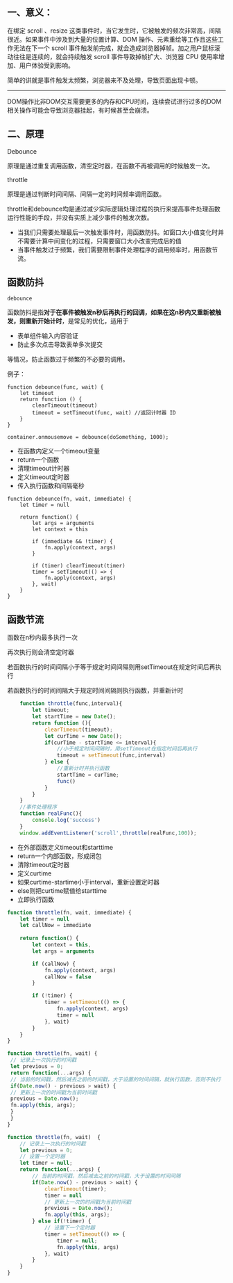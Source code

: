 ## 一、意义：

在绑定 scroll 、resize 这类事件时，当它发生时，它被触发的频次非常高，间隔很近。如果事件中涉及到大量的位置计算、DOM 操作、元素重绘等工作且这些工作无法在下一个 scroll 事件触发前完成，就会造成浏览器掉帧。加之用户鼠标滚动往往是连续的，就会持续触发 scroll 事件导致掉帧扩大、浏览器 CPU 使用率增加、用户体验受到影响。

简单的讲就是事件触发太频繁，浏览器来不及处理，导致页面出现卡顿。

---------------------
DOM操作比非DOM交互需要更多的内存和CPU时间，连续尝试进行过多的DOM相关操作可能会导致浏览器挂起，有时候甚至会崩溃。 



## 二、原理

Debounce

原理是通过重复调用函数，清空定时器，在函数不再被调用的时候触发一次。

throttle

原理是通过判断时间间隔、间隔一定的时间频率调用函数。

 throttle和debounce均是通过减少实际逻辑处理过程的执行来提高事件处理函数运行性能的手段，并没有实质上减少事件的触发次数。



- 当我们只需要处理最后一次触发事件时，用函数防抖。如窗口大小值变化时并不需要计算中间变化的过程，只需要窗口大小改变完成后的值
- 当事件触发过于频繁，我们需要限制事件处理程序的调用频率时，用函数节流。



## 函数防抖

`debounce`

函数防抖是指**对于在事件被触发n秒后再执行的回调，如果在这n秒内又重新被触发，则重新开始计时**，是常见的优化，适用于

- 表单组件输入内容验证
- 防止多次点击导致表单多次提交

等情况，防止函数过于频繁的不必要的调用。



例子：

```
function debounce(func, wait) {
    let timeout
    return function () {
        clearTimeout(timeout)
        timeout = setTimeout(func, wait) //返回计时器 ID
    }
}
```

```
container.onmousemove = debounce(doSomething, 1000);
```



- 在函数内定义一个timeout变量
- return一个函数
- 清理timeout计时器
- 定义timeout定时器
- 传入执行函数和间隔毫秒



```
function debounce(fn, wait, immediate) {
    let timer = null

    return function() {
        let args = arguments
        let context = this

        if (immediate && !timer) {
            fn.apply(context, args)
        }

        if (timer) clearTimeout(timer)
        timer = setTimeout(() => {
            fn.apply(context, args)
        }, wait)
    }
}

```



## 函数节流

函数在n秒内最多执行一次

再次执行则会清空定时器

若函数执行的时间间隔小于等于规定时间间隔则用setTimeout在规定时间后再执行

若函数执行的时间间隔大于规定时间间隔则执行函数，并重新计时



```js
    function throttle(func,interval){
        let timeout;
        let startTime = new Date();
        return function (){
            clearTimeout(timeout);
            let curTime = new Date();
            if(curTime - startTime <= interval){
                //小于规定时间间隔时，用setTimeout在指定时间后再执行
                timeout = setTimeout(func,interval)
            } else {
                //重新计时并执行函数
                startTime = curTime;
                func()
            }
        }
    }
    //事件处理程序
    function realFunc(){
        console.log('success')
    }
    window.addEventListener('scroll',throttle(realFunc,100));
```



- 在外部函数定义timeout和starttime
- return一个内部函数，形成闭包
- 清除timeout定时器
- 定义curtime
- 如果curtime-startime小于interval，重新设置定时器
- else则把curtime赋值给starttime
- 立即执行函数



```javascript
function throttle(fn, wait, immediate) {
    let timer = null
    let callNow = immediate
    
    return function() {
        let context = this,
        let args = arguments

        if (callNow) {
            fn.apply(context, args)
            callNow = false
        }

        if (!timer) {
            timer = setTimeout(() => {
                fn.apply(context, args)
                timer = null
            }, wait)
        }
    }
}

```

```js
function throttle(fn, wait) {  
 // 记录上一次执行的时间戳  
 let previous = 0;  
 return function(...args) {  
 // 当前的时间戳，然后减去之前的时间戳，大于设置的时间间隔，就执行函数，否则不执行  
 if(Date.now() - previous > wait) {  
 // 更新上一次的时间戳为当前时间戳  
 previous = Date.now();  
 fn.apply(this, args);  
 }  
 }  
}
```

```js
function throttle(fn, wait)  {
    // 记录上一次执行的时间戳
    let previous = 0;
    // 设置一个定时器
    let timer = null;
    return function(...args) {
        // 当前的时间戳，然后减去之前的时间戳，大于设置的时间间隔
        if(Date.now() - previous > wait) {
            clearTimeout(timer);
            timer = null
            // 更新上一次的时间戳为当前时间戳
            previous = Date.now();
            fn.apply(this, args);
        } else if(!timer) {
            // 设置下一个定时器
            timer = setTimeout(() => {
                timer = null;
                fn.apply(this, args)
            }, wait)
        }
    }
}
```
